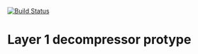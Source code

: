 [![Build Status](https://travis-ci.org/WebAssembly/decompressor-prototype.svg?branch=master)](https://travis-ci.org/WebAssembly/decompressor-prototype)

# Layer 1 decompressor protype
